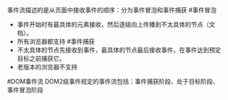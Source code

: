 事件流描述的是从页面中接收事件的顺序：分为事件冒泡和事件捕获
#事件冒泡
* 事件开始时有最具体的元素接收，然后逐级向上传播到不太具体的节点（文档）。
* 所有浏览器都支持
#事件捕获
* 不太具体的节点先接收到事件，最具体的节点最后接收事件，在事件达到预定目标之前捕获它。
* 老版本的浏览器不支持

#DOM事件流
DOM2级事件规定的事件流包括：事件捕获阶段、处于目标阶段、事件冒泡阶段